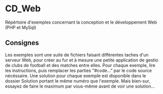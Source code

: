 # CD_Web
Répértoire d'exemples concernant la conception et le développement Web (PHP et MySql)
## Consignes
Les exemples sont une suite de fichiers faisant différentes taches d'un serveur Web, pour créer au fur et à mesure une petite application de gestio de clubs de football et des matches entre elles.
Pour chaque exemple, lire les instructions, puis remplacer les parties "#code..." par le code source nécéssaire.
Une solution pour chaque exemple est disponible dans le dossier Solution portant le même numéro que l'exemple. Mais bien-sur, essayez de faire le maximum par vous-même avant de voir une solution...
